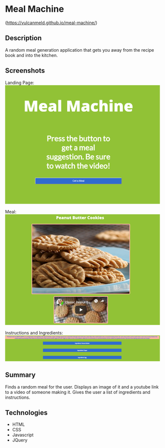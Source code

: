 Meal Machine
==================
(https://vulcanmeld.github.io/meal-machine/)

## Description
A random meal generation application that gets you away from the recipe book and into the kitchen.


## Screenshots
Landing Page:
![landing page](screenshots/landing-page.png)

Meal:
![meal](screenshots/meal.png)

Instructions and Ingredients:
![instructions and ingredients](screenshots/instructions-ingredients.png)



## Summary
Finds a random meal for the user. Displays an image of it and a youtube link to a video of someone making it. Gives the user a list of ingredients and instructions.


## Technologies
- HTML
- CSS
- Javascript
- JQuery



